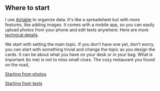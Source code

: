 Where to start
--------

I use [Airtable](https://airtable.com/) to organize data. It's like a spreadsheet but with more features, like adding images. It comes with a mobile app, so you can easily upload photos from your phone and edit texts anywhere. Here are more [technical details](#doc/airtable).

We start with setting the main topic. If you don't have one yet, don't worry, you can start with something trivial and change the topic as you design the cards. It can be about what you have on your desk or in your bag. What is important (to me) is not to miss small clues. The cozy restaurant you found on the road, 


[Starting from photos](#doc/photos)

[Starting from texts](#doc/texts)
